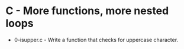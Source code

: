 # C - More functions, more nested loops

* 0-isupper.c - Write a function that checks for uppercase character.
